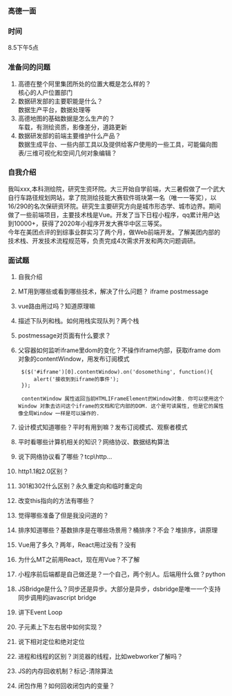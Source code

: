 ### 高德一面

### 时间
8.5下午5点  

### 准备问的问题
1. 高德在整个阿里集团所处的位置大概是怎么样的？  
核心的人户位置部门
2. 数据研发部的主要职能是什么？  
数据生产平台，数据处理等
3. 高德地图的基础数据是怎么生产的？  
车载，有测绘资质，影像差分，道路更新
4. 数据研发部的前端主要维护什么产品？  
数据生成平台、一些内部工具以及提供给客户使用的一些工具，可能偏向图表/三维可视化和空间几何对象编辑？

### 自我介绍
我叫xxx,本科测绘院，研究生资环院。大三开始自学前端，大三暑假做了一个武大自行车路径规划网站，拿了院测绘技能大赛软件斑块第一名（唯一一等奖），以16/290的名次保研资环院。研究生主要研究方向是城市形态学、城市边界。期间做了一些前端项目，主要技术栈是Vue。开发了当下日程小程序，qq累计用户达到10000+，获得了2020年小程序开发大赛华中区三等奖。  
今年在美团点评的到综事业群实习了两个月，做Web前端开发。了解美团内部的技术栈、开发技术流程规范等，负责完成4次需求开发和两次问题调研。  

### 面试题

1. 自我介绍
2. MT用到哪些或看到哪些技术，解决了什么问题？ iframe postmessage
3. vue路由用过吗？知道原理嘛
4. 描述下队列和栈。如何用栈实现队列？两个栈
5. postmessage对页面有什么要求？
6. 父容器如何监听iframe里dom的变化？不操作iframe内部，获取iframe dom对象的contentWindow，用发布订阅模式 	
			
		$($('#iframe')[0].contentWindow).on('dosomething', function(){
	        alert('接收到到iframe的事件');
	    });

	    contentWindow 属性返回当前HTMLIFrameElement的Window对象. 你可以使用这个Window 对象去访问这个iframe的文档和它内部的DOM. 这个是可读属性, 但是它的属性像全局Window 一样是可以操作的. 

7. 设计模式知道哪些？平时有用到嘛？发布订阅模式、观察者模式
8. 平时看哪些计算机相关的知识？网络协议、数据结构算法
9. 说下网络协议看了哪些？tcp\http...
10. http1.1和2.0区别？
11. 301和302什么区别？永久重定向和临时重定向
12. 改变this指向的方法有哪些？
13. 觉得哪些准备了但是我没问道的？
14. 排序知道哪些？基数排序是在哪些场景用？桶排序？不会？堆排序，讲原理
15. Vue用了多久？两年，React用过没有？没有
16. 为什么MT之前用React，现在用Vue？不了解
17. 小程序前后端都是自己做还是？一个自己，两个别人。后端用什么做？python
18. JSBridge是什么？同步还是异步。大部分是异步，dsbridge是唯一一个支持同步调用的javascript bridge
19. 讲下Event Loop
20. 子元素上下左右居中如何实现？
21. 说下相对定位和绝对定位
22. 进程和线程的区别？浏览器的线程，比如webworker了解吗？
23. JS的内存回收机制？标记-清除算法
24. 闭包作用？如何回收闭包内的变量？